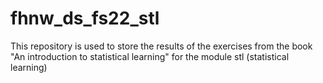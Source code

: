 # fhnw_ds_fs22_stl
This repository is used to store the results of the exercises from the book "An introduction to statistical learning" for the module stl (statistical learning)
